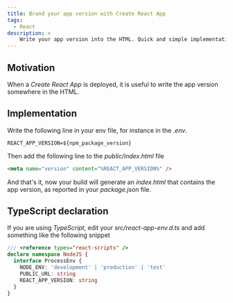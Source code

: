 ```yaml
---
title: Brand your app version with Create React App
tags:
  - React
description: >
    Write your app version into the HTML. Quick and simple implementation.
---
```


## Motivation

When a *Create React App* is deployed, it is useful to write the app version somewhere in the HTML.

## Implementation

Write the following line in your env file, for instance in the *.env*.

```
REACT_APP_VERSION=${npm_package_version}
```

Then add the following line to the *public/index.html* file

```html
<meta name="version" content="%REACT_APP_VERSION%" />
```

And that's it, now your build will generate an *index.html* that contains the app version, as reported in your *package.json* file.

## TypeScript declaration

If you are using *TypeScript*, edit your *src/react-app-env.d.ts* and add something like the following snippet

```typescript
/// <reference types="react-scripts" />
declare namespace NodeJS {
  interface ProcessEnv {
    NODE_ENV: 'development' | 'production' | 'test'
    PUBLIC_URL: string
    REACT_APP_VERSION: string
  }
}
```

